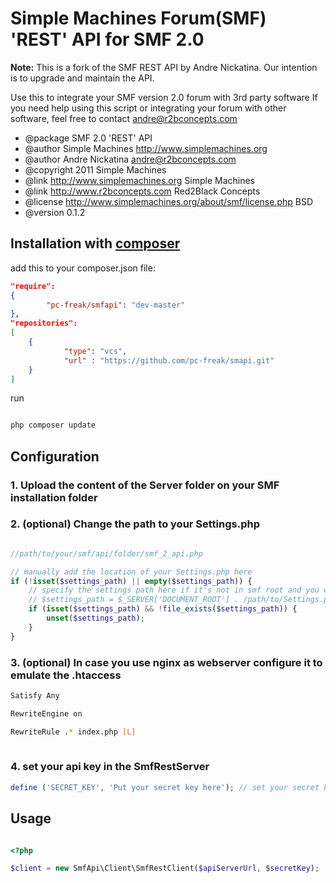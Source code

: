 Simple Machines Forum(SMF) 'REST' API for SMF 2.0
====================================================

**Note:** This is a fork of the SMF REST API by Andre Nickatina. Our intention is to upgrade and maintain the API.

Use this to integrate your SMF version 2.0 forum with 3rd party software
If you need help using this script or integrating your forum with other
software, feel free to contact andre@r2bconcepts.com

 * @package   SMF 2.0 'REST' API
 * @author    Simple Machines http://www.simplemachines.org
 * @author    Andre Nickatina <andre@r2bconcepts.com>
 * @copyright 2011 Simple Machines
 * @link      http://www.simplemachines.org Simple Machines
 * @link      http://www.r2bconcepts.com Red2Black Concepts
 * @license   http://www.simplemachines.org/about/smf/license.php BSD
 * @version   0.1.2

## Installation with [composer](http://getcomposer.org)
 
 add this to your composer.json file:
``` json
"require": 
{
        "pc-freak/smfapi": "dev-master"
},
"repositories": 
[
	{
            "type": "vcs",
            "url" : "https://github.com/pc-freak/smapi.git"
	}
]

```

run 

``` bash

php composer update

```

## Configuration

### 1. Upload the content of the Server folder on your SMF installation folder
### 2. __(optional)__ Change the path to your Settings.php
``` php 

//path/to/your/smf/api/folder/smf_2_api.php

// manually add the location of your Settings.php here
if (!isset($settings_path) || empty($settings_path)) {
    // specify the settings path here if it's not in smf root and you want to speed things up
    // $settings_path = $_SERVER['DOCUMENT_ROOT'] . /path/to/Settings.php
    if (isset($settings_path) && !file_exists($settings_path)) {
        unset($settings_path);
    }
}

```

### 3. __(optional)__ In case you use nginx as webserver configure it to emulate the .htaccess

``` bash
Satisfy Any

RewriteEngine on

RewriteRule .* index.php [L]
 
```
### 4. set your api key in the SmfRestServer

``` php 
define ('SECRET_KEY', 'Put your secret key here'); // set your secret key here
```

## Usage

``` php

<?php

$client = new SmfApi\Client\SmfRestClient($apiServerUrl, $secretKey);

```

 

